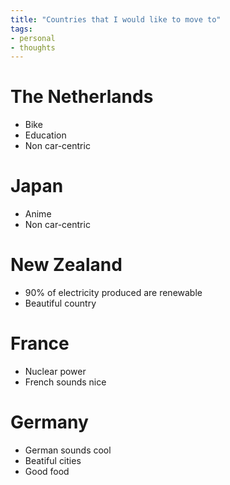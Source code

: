 ```yaml
---
title: "Countries that I would like to move to"
tags:
- personal
- thoughts
---
```


# The Netherlands
- Bike
- Education
- Non car-centric

# Japan
- Anime
- Non car-centric

# New Zealand
- 90% of electricity produced are renewable
- Beautiful country

# France
- Nuclear power
- French sounds nice

# Germany
- German sounds cool
- Beatiful cities
- Good food


